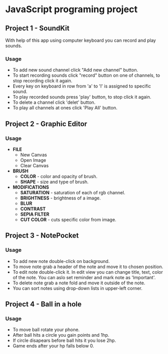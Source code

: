 # JavaScript programing project

## Project 1 - SoundKit
With help of this app using computer keyboard you can record and play sounds.
### **Usage**
- To add new sound channel click "Add new channel" button.
- To start recording sounds click "record" button on one of channels, to stop recording click it again.
- Every key on keyboard in row from 'a' to 'l' is assigned to specific sound.
- To play recorded sounds press 'play' button, to stop click it again.
- To delete a channel click 'delet' button.
- To play all channels at ones click 'Play All' button.


## Project 2 - Graphic Editor
### **Usage**
- **FILE**
    - New Canvas
    - Open Image
    - Clear Canvas
- **BRUSH**
    - **COLOR** - color and opacity of brush.
    - **SHAPE** - size and type of brush.
- **MODIFICATIONS**
    - **SATURATION** - saturation of each of rgb channel.
    - **BRIGHTNESS** - brightness of a image.
    - **BLUR**
    - **CONTRAST**
    - **SEPIA FILTER**
    - **CUT COLOR** - cuts specific color from image.

## Project 3 - NotePocket
### **Usage**
- To add new note double-click on background.
- To move note grab a header of the note and move it to chosen position.
- To edit note double-click it. In edit view you can change title, text, color of the note. You can aslo set reminder and mark note as 'Important'.
- To delete note grab a note fold and move it outside of the note.
- You can sort notes using drop-down lists in upper-left corner.

## Project 4 - Ball in a hole
### **Usage**
- To move ball rotate your phone.
- After ball hits a circle you gain points and 1hp.
- If circle disapears before ball hits it you lose 2hp.
- Game ends after your hp falls below 0.

